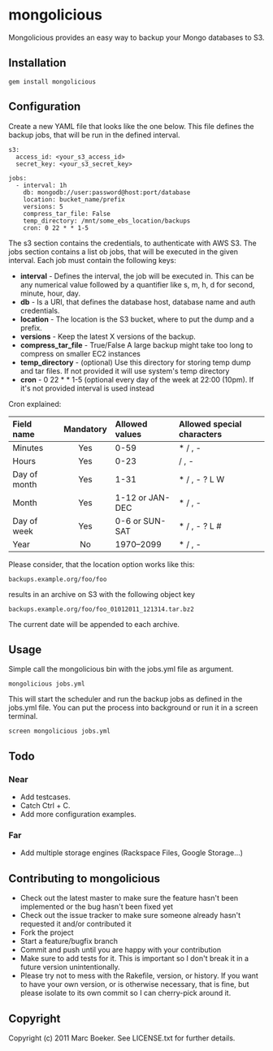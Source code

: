 # mongolicious

Mongolicious provides an easy way to backup your Mongo databases to S3.

## Installation

    gem install mongolicious
    
## Configuration

Create a new YAML file that looks like the one below. This file defines the
backup jobs, that will be run in the defined interval. 

    s3:
      access_id: <your_s3_access_id>
      secret_key: <your_s3_secret_key>

    jobs:
      - interval: 1h
        db: mongodb://user:password@host:port/database
        location: bucket_name/prefix
        versions: 5
        compress_tar_file: False
        temp_directory: /mnt/some_ebs_location/backups
        cron: 0 22 * * 1-5

The s3 section contains the credentials, to authenticate with AWS S3. The
jobs section contains a list ob jobs, that will be executed in the given 
interval. Each job must contain the following keys:

* **interval** - Defines the interval, the job will be executed in. This can be any numerical value followed by a quantifier like s, m, h, d for second, minute, hour, day.
* **db** - Is a URI, that defines the database host, database name and auth credentials.
* **location** - The location is the S3 bucket, where to put the dump and a prefix.
* **versions** - Keep the latest X versions of the backup.
* **compress_tar_file** - True/False A large backup might take too long to compress on smaller EC2 instances
* **temp_directory** - (optional) Use this directory for storing temp dump and tar files. If not provided it will use system's temp directory
* **cron** - 0 22 * * 1-5 (optional every day of the week at 22:00 (10pm).
             If it's not provided interval is used instead

Cron explained:

|Field name   |Mandatory |Allowed values  |Allowed special characters|
|:------------|:--------:|:---------------|:-------------------------|
|Minutes      |Yes       |0-59            |* / , -                   |
|Hours        |Yes       |0-23            |/ , -                     |
|Day of month |Yes       |1-31            |* / , - ? L W             |
|Month        |Yes       |1-12 or JAN-DEC |* / , -                   |
|Day of week  |Yes       |0-6 or SUN-SAT  |* / , - ? L #             |
|Year         |No        |1970–2099       |* / , -                   |


Please consider, that the location option works like this:

    backups.example.org/foo/foo
    
results in an archive on S3 with the following object key

    backups.example.org/foo/foo_01012011_121314.tar.bz2
    
The current date will be appended to each archive.

## Usage

Simple call the mongolicious bin with the jobs.yml file as argument.

    mongolicious jobs.yml
    
This will start the scheduler and run the backup jobs as defined in the jobs.yml file. You can put the process into background or run it in a screen terminal.

    screen mongolicious jobs.yml
    
## Todo

### Near
* Add testcases.
* Catch Ctrl + C.
* Add more configuration examples.

### Far
* Add multiple storage engines (Rackspace Files, Google Storage...)

## Contributing to mongolicious
 
* Check out the latest master to make sure the feature hasn't been implemented or the bug hasn't been fixed yet
* Check out the issue tracker to make sure someone already hasn't requested it and/or contributed it
* Fork the project
* Start a feature/bugfix branch
* Commit and push until you are happy with your contribution
* Make sure to add tests for it. This is important so I don't break it in a future version unintentionally.
* Please try not to mess with the Rakefile, version, or history. If you want to have your own version, or is otherwise necessary, that is fine, but please isolate to its own commit so I can cherry-pick around it.

## Copyright

Copyright (c) 2011 Marc Boeker. See LICENSE.txt for further details.

